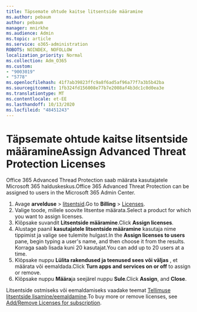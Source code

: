 ```yaml
---
title: Täpsemate ohtude kaitse litsentside määramine
ms.author: pebaum
author: pebaum
manager: mnirkhe
ms.audience: Admin
ms.topic: article
ms.service: o365-administration
ROBOTS: NOINDEX, NOFOLLOW
localization_priority: Normal
ms.collection: Adm_O365
ms.custom:
- "9003019"
- "5778"
ms.openlocfilehash: 41f7ab39823ffc9a8f6ad5af96a77f7a3b5b42ba
ms.sourcegitcommit: 1fb324fd156008e77b7e2008af4b3dc1c0d0ea3e
ms.translationtype: MT
ms.contentlocale: et-EE
ms.lasthandoff: 10/13/2020
ms.locfileid: "48451243"
---
```

# <a name="assign-advanced-threat-protection-licenses"></a><span data-ttu-id="7974e-102">Täpsemate ohtude kaitse litsentside määramine</span><span class="sxs-lookup"><span data-stu-id="7974e-102">Assign Advanced Threat Protection Licenses</span></span>

<span data-ttu-id="7974e-103">Office 365 Advanced Thread Protection saab määrata kasutajatele Microsoft 365 halduskeskus.</span><span class="sxs-lookup"><span data-stu-id="7974e-103">Office 365 Advanced Threat Protection can be assigned to users in the Microsoft 365 Admin Center.</span></span>

1. <span data-ttu-id="7974e-104">Avage **arvelduse**  >  [litsentsid](https://go.microsoft.com/fwlink/p/?linkid=842264).</span><span class="sxs-lookup"><span data-stu-id="7974e-104">Go to **Billing** > [Licenses](https://go.microsoft.com/fwlink/p/?linkid=842264).</span></span>
2. <span data-ttu-id="7974e-105">Valige toode, millele soovite litsentse määrata.</span><span class="sxs-lookup"><span data-stu-id="7974e-105">Select a product for which you want to assign licenses.</span></span>
3. <span data-ttu-id="7974e-106">Klõpsake suvandit **Litsentside määramine**.</span><span class="sxs-lookup"><span data-stu-id="7974e-106">Click **Assign licenses**.</span></span>
4. <span data-ttu-id="7974e-107">Alustage paanil **kasutajatele litsentside määramine**  kasutaja nime tippimist ja valige see tulemite hulgast.</span><span class="sxs-lookup"><span data-stu-id="7974e-107">In the **Assign licenses to users**  pane, begin typing a user's name, and then choose it from the results.</span></span> <span data-ttu-id="7974e-108">Korraga saab lisada kuni 20 kasutajat.</span><span class="sxs-lookup"><span data-stu-id="7974e-108">You can add up to 20 users at a time.</span></span>
5. <span data-ttu-id="7974e-109">Klõpsake nuppu **Lülita rakendused ja teenused sees või väljas**  , et määrata või eemaldada.</span><span class="sxs-lookup"><span data-stu-id="7974e-109">Click **Turn apps and services on or off**  to assign or remove.</span></span>
6. <span data-ttu-id="7974e-110">Klõpsake nuppu **Määra**ja seejärel nuppu  **Sule**.</span><span class="sxs-lookup"><span data-stu-id="7974e-110">Click **Assign**, and  **Close**.</span></span>

<span data-ttu-id="7974e-111">Litsentside ostmiseks või eemaldamiseks vaadake teemat [Tellimuse litsentside lisamine/eemaldamine](https://docs.microsoft.com/microsoft-365/commerce/licenses/buy-licenses?view=o365-worldwide#add-or-remove-licenses-for-your-business-subscription).</span><span class="sxs-lookup"><span data-stu-id="7974e-111">To buy more or remove licenses, see [Add/Remove Licenses for subscription](https://docs.microsoft.com/microsoft-365/commerce/licenses/buy-licenses?view=o365-worldwide#add-or-remove-licenses-for-your-business-subscription).</span></span>
